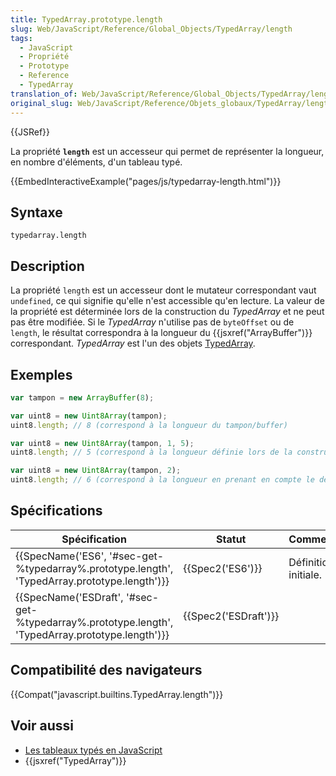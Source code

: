 ```yaml
---
title: TypedArray.prototype.length
slug: Web/JavaScript/Reference/Global_Objects/TypedArray/length
tags:
  - JavaScript
  - Propriété
  - Prototype
  - Reference
  - TypedArray
translation_of: Web/JavaScript/Reference/Global_Objects/TypedArray/length
original_slug: Web/JavaScript/Reference/Objets_globaux/TypedArray/length
---
```

{{JSRef}}

La propriété **`length`** est un accesseur qui permet de représenter la longueur, en nombre d'éléments, d'un tableau typé.

{{EmbedInteractiveExample("pages/js/typedarray-length.html")}}

## Syntaxe

    typedarray.length

## Description

La propriété `length` est un accesseur dont le mutateur correspondant vaut `undefined`, ce qui signifie qu'elle n'est accessible qu'en lecture. La valeur de la propriété est déterminée lors de la construction du _TypedArray_ et ne peut pas être modifiée. Si le _TypedArray_ n'utilise pas de `byteOffset` ou de `length`, le résultat correspondra à la longueur du {{jsxref("ArrayBuffer")}} correspondant. _TypedArray_ est l'un des objets [TypedArray](/fr/docs/Web/JavaScript/Reference/Objets_globaux/TypedArray#Les_objets_TypedArray).

## Exemples

```js
var tampon = new ArrayBuffer(8);

var uint8 = new Uint8Array(tampon);
uint8.length; // 8 (correspond à la longueur du tampon/buffer)

var uint8 = new Uint8Array(tampon, 1, 5);
uint8.length; // 5 (correspond à la longueur définie lors de la construction)

var uint8 = new Uint8Array(tampon, 2);
uint8.length; // 6 (correspond à la longueur en prenant en compte le décalage utilisé)
```

## Spécifications

| Spécification                                                                                                                    | Statut                       | Commentaires         |
| -------------------------------------------------------------------------------------------------------------------------------- | ---------------------------- | -------------------- |
| {{SpecName('ES6', '#sec-get-%typedarray%.prototype.length', 'TypedArray.prototype.length')}}     | {{Spec2('ES6')}}         | Définition initiale. |
| {{SpecName('ESDraft', '#sec-get-%typedarray%.prototype.length', 'TypedArray.prototype.length')}} | {{Spec2('ESDraft')}} |                      |

## Compatibilité des navigateurs

{{Compat("javascript.builtins.TypedArray.length")}}

## Voir aussi

- [Les tableaux typés en JavaScript](/fr/docs/Web/JavaScript/Tableaux_typés)
- {{jsxref("TypedArray")}}
